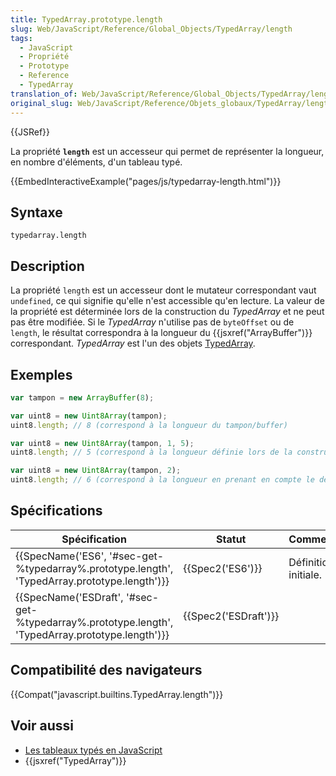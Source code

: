 ```yaml
---
title: TypedArray.prototype.length
slug: Web/JavaScript/Reference/Global_Objects/TypedArray/length
tags:
  - JavaScript
  - Propriété
  - Prototype
  - Reference
  - TypedArray
translation_of: Web/JavaScript/Reference/Global_Objects/TypedArray/length
original_slug: Web/JavaScript/Reference/Objets_globaux/TypedArray/length
---
```

{{JSRef}}

La propriété **`length`** est un accesseur qui permet de représenter la longueur, en nombre d'éléments, d'un tableau typé.

{{EmbedInteractiveExample("pages/js/typedarray-length.html")}}

## Syntaxe

    typedarray.length

## Description

La propriété `length` est un accesseur dont le mutateur correspondant vaut `undefined`, ce qui signifie qu'elle n'est accessible qu'en lecture. La valeur de la propriété est déterminée lors de la construction du _TypedArray_ et ne peut pas être modifiée. Si le _TypedArray_ n'utilise pas de `byteOffset` ou de `length`, le résultat correspondra à la longueur du {{jsxref("ArrayBuffer")}} correspondant. _TypedArray_ est l'un des objets [TypedArray](/fr/docs/Web/JavaScript/Reference/Objets_globaux/TypedArray#Les_objets_TypedArray).

## Exemples

```js
var tampon = new ArrayBuffer(8);

var uint8 = new Uint8Array(tampon);
uint8.length; // 8 (correspond à la longueur du tampon/buffer)

var uint8 = new Uint8Array(tampon, 1, 5);
uint8.length; // 5 (correspond à la longueur définie lors de la construction)

var uint8 = new Uint8Array(tampon, 2);
uint8.length; // 6 (correspond à la longueur en prenant en compte le décalage utilisé)
```

## Spécifications

| Spécification                                                                                                                    | Statut                       | Commentaires         |
| -------------------------------------------------------------------------------------------------------------------------------- | ---------------------------- | -------------------- |
| {{SpecName('ES6', '#sec-get-%typedarray%.prototype.length', 'TypedArray.prototype.length')}}     | {{Spec2('ES6')}}         | Définition initiale. |
| {{SpecName('ESDraft', '#sec-get-%typedarray%.prototype.length', 'TypedArray.prototype.length')}} | {{Spec2('ESDraft')}} |                      |

## Compatibilité des navigateurs

{{Compat("javascript.builtins.TypedArray.length")}}

## Voir aussi

- [Les tableaux typés en JavaScript](/fr/docs/Web/JavaScript/Tableaux_typés)
- {{jsxref("TypedArray")}}
